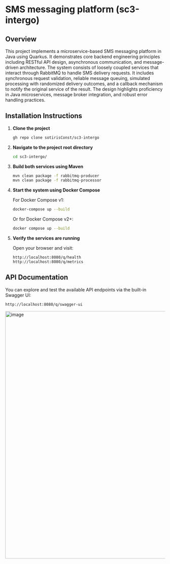 # SMS messaging platform (sc3-intergo)

## Overview

This project implements a microservice-based SMS messaging platform in Java using Quarkus. It demonstrates core backend engineering principles including RESTful API design, asynchronous communication, and message-driven architecture. The system consists of loosely coupled services that interact through RabbitMQ to handle SMS delivery requests. It includes synchronous request validation, reliable message queuing, simulated processing with randomized delivery outcomes, and a callback mechanism to notify the original service of the result. The design highlights proficiency in Java microservices, message broker integration, and robust error handling practices.

## Installation Instructions

1. **Clone the project**
   ```bash
   gh repo clone sotirisConst/sc3-intergo
   ```

2. **Navigate to the project root directory**
   ```bash
   cd sc3-intergo/
   ```

3. **Build both services using Maven**
   ```bash
   mvn clean package -f rabbitmq-producer
   mvn clean package -f rabbitmq-processor
   ```

4. **Start the system using Docker Compose**

   For Docker Compose v1:
   ```bash
   docker-compose up --build
   ```

   Or for Docker Compose v2+:
   ```bash
   docker compose up --build
   ```

5. **Verify the services are running**

   Open your browser and visit:
   ```text
   http://localhost:8080/q/health
   http://localhost:8080/q/metrics
   ```

## API Documentation

You can explore and test the available API endpoints via the built-in Swagger UI:
   ```text
   http://localhost:8080/q/swagger-ui
   ```
<img width="930" height="777" alt="image" src="https://github.com/user-attachments/assets/e8a8d22e-4f26-4c4b-83a9-bd11132a7171" />


